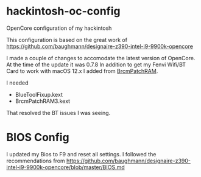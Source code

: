# hackintosh-oc-config
OpenCore configuration of my hackintosh

This configuration is based on the great work of https://github.com/baughmann/designaire-z390-intel-i9-9900k-opencore

I made a couple of changes to accomodate the latest version of OpenCore. At the time of the update it was 0.7.8
In addition to get my Fenvi Wifi/BT Card to work with macOS 12.x I added from [BrcmPatchRAM](https://github.com/acidanthera/BrcmPatchRAM).

I needed
- BlueToolFixup.kext
- BrcmPatchRAM3.kext

That resolved the BT issues I was seeing.

# BIOS Config

I updated my Bios to F9 and reset all settings. I followed the recommendations from https://github.com/baughmann/designaire-z390-intel-i9-9900k-opencore/blob/master/BIOS.md

